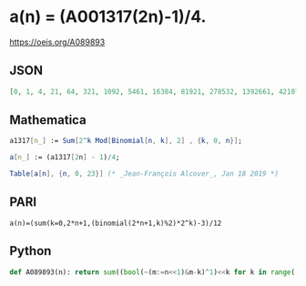 # a\(n\) \= \(A001317\(2n\)\-1\)/4\.
https://oeis.org/A089893
## JSON
```JSON
[0, 1, 4, 21, 64, 321, 1092, 5461, 16384, 81921, 278532, 1392661, 4210752, 21053761, 71582788, 357913941, 1073741824, 5368709121, 18253611012, 91268055061, 275951648832, 1379758244161, 4691178030148, 23455890150741]
```
## Mathematica
```Mathematica
a1317[n_] := Sum[2^k Mod[Binomial[n, k], 2] , {k, 0, n}];
```
```Mathematica
a[n_] := (a1317[2n] - 1)/4;
```
```Mathematica
Table[a[n], {n, 0, 23}] (* _Jean-François Alcover_, Jan 18 2019 *)
```
## PARI
```PARI
a(n)=(sum(k=0,2*n+1,(binomial(2*n+1,k)%2)*2^k)-3)/12
```
## Python
```Python
def A089893(n): return sum((bool(~(m:=n<<1)&m-k)^1)<<k for k in range((n<<1)+1))-1>>2 # _Chai Wah Wu_, May 02 2023
```
